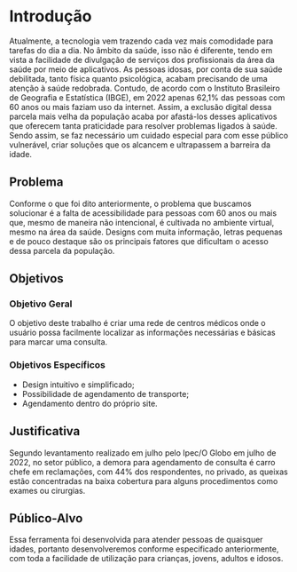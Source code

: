 # Introdução

Atualmente, a tecnologia vem trazendo cada vez mais comodidade para tarefas do dia a dia. No âmbito da saúde, isso não é diferente, tendo em vista a facilidade de divulgação de serviços dos profissionais da área da saúde por meio de aplicativos.
As pessoas idosas, por conta de sua saúde debilitada, tanto física quanto psicológica, acabam precisando de uma atenção à saúde redobrada. Contudo, de acordo com o Instituto Brasileiro de Geografia e Estatística (IBGE), em 2022 apenas 62,1% das pessoas com 60 anos ou mais faziam uso da internet. Assim, a exclusão digital dessa parcela mais velha da população acaba por afastá-los desses aplicativos que oferecem tanta praticidade para resolver problemas ligados à saúde.
Sendo assim, se faz necessário um cuidado especial para com esse público vulnerável, criar soluções que os alcancem e ultrapassem a barreira da idade.


## Problema

Conforme o que foi dito anteriormente, o problema que buscamos solucionar é a falta de acessibilidade para pessoas com 60 anos ou mais que, mesmo de maneira não intencional, é cultivada no ambiente virtual, mesmo na área da saúde. Designs com muita informação, letras pequenas e de pouco destaque são os principais fatores que dificultam o acesso dessa parcela da população.

## Objetivos

### Objetivo Geral
O objetivo deste trabalho é criar uma rede de centros médicos onde o usuário possa facilmente localizar as informações necessárias e básicas para marcar uma consulta.  
### Objetivos Específicos
* Design intuitivo e simplificado;
* Possibilidade de agendamento de transporte;
* Agendamento dentro do próprio site.

## Justificativa

Segundo levantamento realizado em julho pelo Ipec/O Globo em julho de 2022, no setor público, a demora para agendamento de consulta é carro chefe em reclamações, com 44% dos respondentes, no privado, as queixas estão concentradas na baixa cobertura para alguns procedimentos como exames ou cirurgias.

## Público-Alvo

Essa ferramenta foi desenvolvida para atender pessoas de quaisquer idades, portanto desenvolveremos conforme especificado anteriormente, com toda a facilidade de utilização para crianças, jovens, adultos e idosos.
